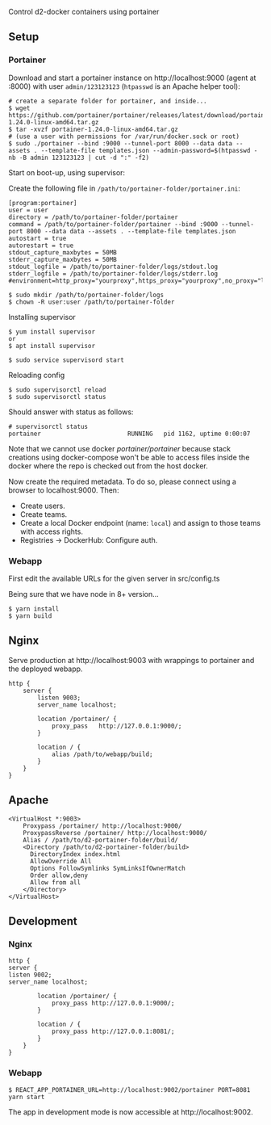 Control d2-docker containers using portainer

## Setup

### Portainer

Download and start a portainer instance on http://localhost:9000 (agent at :8000) with user `admin/123123123` (`htpasswd` is an Apache helper tool):

```
# create a separate folder for portainer, and inside...
$ wget https://github.com/portainer/portainer/releases/latest/download/portainer-1.24.0-linux-amd64.tar.gz
$ tar -xvzf portainer-1.24.0-linux-amd64.tar.gz
# (use a user with permissions for /var/run/docker.sock or root)
$ sudo ./portainer --bind :9000 --tunnel-port 8000 --data data --assets . --template-file templates.json --admin-password=$(htpasswd -nb -B admin 123123123 | cut -d ":" -f2)
```

Start on boot-up, using supervisor:

Create the following file in `/path/to/portainer-folder/portainer.ini`:

```
[program:portainer]
user = user
directory = /path/to/portainer-folder/portainer
command = /path/to/portainer-folder/portainer --bind :9000 --tunnel-port 8000 --data data --assets . --template-file templates.json
autostart = true
autorestart = true
stdout_capture_maxbytes = 50MB
stderr_capture_maxbytes = 50MB
stdout_logfile = /path/to/portainer-folder/logs/stdout.log
stderr_logfile = /path/to/portainer-folder/logs/stderr.log
#environment=http_proxy="yourproxy",https_proxy="yourproxy",no_proxy="localhost,127.0.0.1"
```

```
$ sudo mkdir /path/to/portainer-folder/logs
$ chown -R user:user /path/to/portainer-folder
```

Installing supervisor
```
$ yum install supervisor
or
$ apt install supervisor

$ sudo service supervisord start
```

Reloading config
```
$ sudo supervisorctl reload
$ sudo supervisorctl status
```

Should answer with status as follows:
```
# supervisorctl status
portainer                        RUNNING   pid 1162, uptime 0:00:07
```

Note that we cannot use docker _portainer/portainer_ because stack creations using docker-compose won't be able to access files inside the docker where the repo is checked out from the host docker.

Now create the required metadata. To do so, please connect using a browser to localhost:9000. Then:
-   Create users.
-   Create teams.
-   Create a local Docker endpoint (name: `local`) and assign to those teams with access rights.
-   Registries -> DockerHub: Configure auth.

### Webapp

First edit the available URLs for the given server in 
src/config.ts


Being sure that we have node in 8+ version...
```
$ yarn install
$ yarn build
```

## Nginx

Serve production at http://localhost:9003 with wrappings to portainer and the deployed webapp.

```
http {
    server {
        listen 9003;
        server_name localhost;

        location /portainer/ {
            proxy_pass   http://127.0.0.1:9000/;
        }

        location / {
            alias /path/to/webapp/build;
        }
    }
}
```

## Apache

```
<VirtualHost *:9003>
    Proxypass /portainer/ http://localhost:9000/
    ProxypassReverse /portainer/ http://localhost:9000/
    Alias / /path/to/d2-portainer-folder/build/
    <Directory /path/to/d2-portainer-folder/build>
      DirectoryIndex index.html
      AllowOverride All
      Options FollowSymlinks SymLinksIfOwnerMatch
      Order allow,deny
      Allow from all
    </Directory>
</VirtualHost>
```

## Development

### Nginx

```
http {
server {
listen 9002;
server_name localhost;

        location /portainer/ {
            proxy_pass http://127.0.0.1:9000/;
        }

        location / {
            proxy_pass http://127.0.0.1:8081/;
        }
    }
}
```

### Webapp

```
$ REACT_APP_PORTAINER_URL=http://localhost:9002/portainer PORT=8081 yarn start
```

The app in development mode is now accessible at http://localhost:9002.
